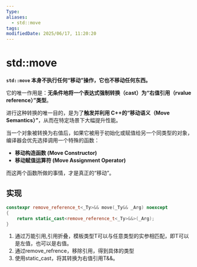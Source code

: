 ```yaml
---
Type: 
aliases:
  - std::move
tags: 
modifiedDate: 2025/06/17, 11:20:20
---
```


# std::move

**`std::move` 本身不执行任何“移动”操作，它也不移动任何东西。**

它的唯一作用是：**无条件地将一个表达式强制转换（cast）为“右值引用（rvalue reference）”类型**。

进行这种转换的唯一目的，是为了**触发并利用 C++的“移动语义（Move Semantics）”**，从而在特定场景下大幅提升性能。

当一个对象被转换为右值后，如果它被用于初始化或赋值给另一个同类型的对象，编译器会优先选择调用一个特殊的函数：

- **移动构造函数 (Move Constructor)**
- **移动赋值运算符 (Move Assignment Operator)**

而这两个函数所做的事情，才是真正的“移动”。

## 实现

```cpp
constexpr remove_reference_t<_Ty>&& move(_Ty&& _Arg) noexcept 
{
    return static_cast<remove_reference_t<_Ty>&&>(_Arg);
}
```

1. 通过万能引用,引用折叠，模板类型T可以与任意类型的实参相匹配，即T可以是左值，也可以是右值。
2. 通过remove_refrence，移除引用，得到具体的类型
3. 使用static_cast，将其转换为右值引用T&&。
